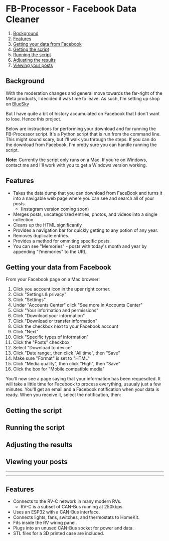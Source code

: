 # FB-Processor - Facebook Data Cleaner

1. [Bqckground](#background)
1. [Features](#features)
2. [Getting your data from Facebook](#data)
3. [Getting the script](#script)
4. [Running the script](#running)
5. [Adjusting the results](#adjusting)
6. [Viewing your posts](#viewing)

## <a name="background"></a>Background

With the moderation changes and general move towards the far-right of the Meta products, I decided it was time to leave. As such, I'm setting up shop on [BlueSky](https://bsky.app/profile/ubillos.bsky.social)

But I have quite a bit of history accumulated on Facebook that I don't want to lose. Hence this project.

Below are instructions for performing your download and for running the FB-Processor script. It's a Python script that is run from the command line. This might sound scary, but I'll walk you through the steps. If you can do the download from Facebook, I'm pretty sure you can handle running the script.

**Note:** Currently the script only runs on a Mac. If you're on Windows, contact me and I'll work with you to get a Windows version working.

## <a name="features"></a>Features

* Takes the data dump that you can download from FaceBook and turns it into a navigable web page where you can see and search all of your posts.
    * (Instagram version coming soon)
* Merges posts, uncategorized entries, photos, and videos into a single collection.
* Cleans up the HTML significantly
* Provides a navigation bar for quickly getting to any potion of any year.
* Removes duplicate entries.
* Provides a method for ommiting specific posts.
* You can see "Memories" - posts with today's month and year by appending "?memories" to the URL.

## <a name="data"></a>Getting your data from Facebook
From your Facebook page on a Mac browser:
1. Click you account icon in the uper right corner.
2. Click "Settings & privacy"
3. Click "Settings"
4. Under "Accounts Center" click "See more in Accounts Center"
5. Click "Your information and permissions"
6. Click "Download your information"
7. Click "Download or transfer information"
8. Click the checkbox next to your Facebook account
9. Click "Next"
10. Click "Specific types of information"
11. Click the "Posts" checkbox
12. Select "Download to device"
13. Click "Date range:, then click "All time", then "Save"
14. Make sure "Format" is set to "HTML"
15. Click "Media quality", then click "High", then "Save"
16. Click the box for "Mobile compatible media"

You'll now see a page saying that your information has been requesdted. It will take a little time for Facebook to process everything, usuualy just a few minutes. You'll get an email and a Facebook notification when your data is ready. When you receive it, select the notification, then:



## <a name="script"></a>Getting the script

## <a name="running"></a>Running the script

## <a name="adjusting"></a>Adjusting the results

## <a name="viewing"></a>Viewing your posts

---

---
## <a name="features"></a>Features

* Connects to the RV-C network in many modern RVs.
    * RV-C is a subset of CAN-Bus running at 250kbps.
* Uses an ESP32 with a CAN-Bus interface.
* Connects lights, fans, switches, and thermostats to HomeKit.
* Fits inside the RV wiring panel.
* Plugs into an unused CAN-Bus socket for power and data.
* STL files for a 3D printed case are included.

